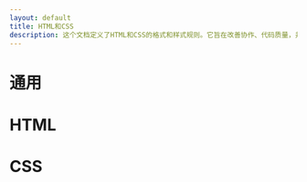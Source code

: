 ```yaml
---
layout: default
title: HTML和CSS
description: 这个文档定义了HTML和CSS的格式和样式规则。它旨在改善协作、代码质量，并且使支持基础设施得以实现。
---
```


# 通用


# HTML


# CSS
